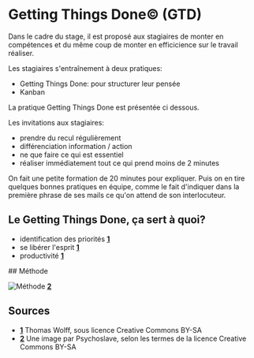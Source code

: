 # Getting Things Done© (GTD)

Dans le cadre du stage, il est proposé aux stagiaires de monter en compétences et du même coup de monter en efficicience sur le travail réaliser. 

Les stagiaires s'entraînement à deux pratiques: 
* Getting Things Done: pour structurer leur pensée
* Kanban

La pratique Getting Things Done est présentée ci dessous. 

Les invitations aux stagiaires: 
* prendre du recul régulièrement
* différenciation information / action
* ne que faire ce qui est essentiel
* réaliser immédiatement tout ce qui prend moins de 2 minutes

On fait une petite formation de 20 minutes pour expliquer. Puis on en tire quelques bonnes pratiques en équipe, comme le fait d'indiquer dans la première phrase de ses mails ce qu'on attend de son interlocuteur.

## Le Getting Things Done, ça sert à quoi?

* identification des priorités **[1](#note)**
* se libérer l'esprit **[1](#note)**
* productivité **[1](#note)**

## Méthode

![Méthode](http://upload.wikimedia.org/wikipedia/commons/thumb/d/d8/Orga_GTD.svg/613px-Orga_GTD.svg.png) **[2](#note)**

## Sources

<a id="note">

* **[1](#note)** Thomas Wolff, sous licence Creative Commons BY-SA
* **[2](#note)** Une image par Psychoslave, selon les termes de la licence Creative Commons BY-SA
